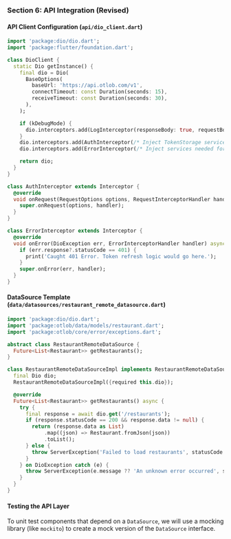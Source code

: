 ### **Section 6: API Integration (Revised)**

#### **API Client Configuration (`api/dio_client.dart`)**
```dart
import 'package:dio/dio.dart';
import 'package:flutter/foundation.dart';

class DioClient {
  static Dio getInstance() {
    final dio = Dio(
      BaseOptions(
        baseUrl: 'https://api.otlob.com/v1',
        connectTimeout: const Duration(seconds: 15),
        receiveTimeout: const Duration(seconds: 30),
      ),
    );

    if (kDebugMode) {
      dio.interceptors.add(LogInterceptor(responseBody: true, requestBody: true));
    }
    dio.interceptors.add(AuthInterceptor(/* Inject TokenStorage service here */));
    dio.interceptors.add(ErrorInterceptor(/* Inject services needed for token refresh */));

    return dio;
  }
}

class AuthInterceptor extends Interceptor {
  @override
  void onRequest(RequestOptions options, RequestInterceptorHandler handler) async {
    super.onRequest(options, handler);
  }
}

class ErrorInterceptor extends Interceptor {
  @override
  void onError(DioException err, ErrorInterceptorHandler handler) async {
    if (err.response?.statusCode == 401) {
      print('Caught 401 Error. Token refresh logic would go here.');
    }
    super.onError(err, handler);
  }
}
```

#### **DataSource Template (`data/datasources/restaurant_remote_datasource.dart`)**
```dart
import 'package:dio/dio.dart';
import 'package:otlob/data/models/restaurant.dart';
import 'package:otlob/core/error/exceptions.dart';

abstract class RestaurantRemoteDataSource {
  Future<List<Restaurant>> getRestaurants();
}

class RestaurantRemoteDataSourceImpl implements RestaurantRemoteDataSource {
  final Dio dio;
  RestaurantRemoteDataSourceImpl({required this.dio});

  @override
  Future<List<Restaurant>> getRestaurants() async {
    try {
      final response = await dio.get('/restaurants');
      if (response.statusCode == 200 && response.data != null) {
        return (response.data as List)
            .map((json) => Restaurant.fromJson(json))
            .toList();
      } else {
        throw ServerException('Failed to load restaurants', statusCode: response.statusCode);
      }
    } on DioException catch (e) {
      throw ServerException(e.message ?? 'An unknown error occurred', statusCode: e.response?.statusCode);
    }
  }
}
```

#### **Testing the API Layer**
To unit test components that depend on a `DataSource`, we will use a mocking library (like `mockito`) to create a mock version of the `DataSource` interface.